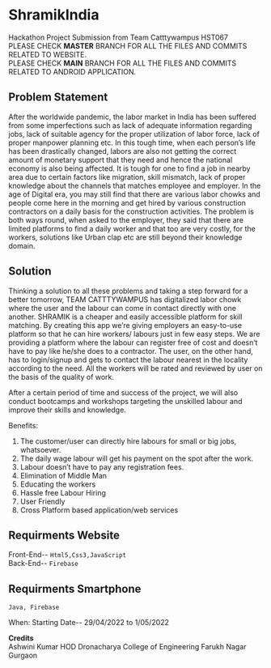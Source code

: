 # ShramikIndia
Hackathon Project Submission from Team Catttywampus HST067 <br>
PLEASE CHECK **MASTER** BRANCH FOR ALL THE FILES AND COMMITS RELATED TO WEBSITE. <br>
PLEASE CHECK **MAIN** BRANCH FOR ALL THE FILES AND COMMITS RELATED TO ANDROID APPLICATION.


## Problem Statement
After the worldwide pandemic, the labor market in India has been suffered from some imperfections such as lack of adequate information regarding jobs, lack of suitable agency for the proper utilization of labor force, lack of proper manpower planning etc. In this tough time, when each person’s life has been drastically changed, labors are also not getting the correct amount of monetary support that they need and hence the national economy is also being affected. 
It is tough for one to find a job in nearby area due to certain factors like migration, skill mismatch, lack of proper knowledge about the channels that matches employee and employer. In the age of Digital era, you may still find that there are various labor chowks and people come here in the morning and get hired by various construction contractors on a daily basis for the construction activities. The problem is both ways round, when asked to the employer, they said that there are limited platforms to find a daily worker and that too are very costly, for the workers, solutions like Urban clap etc are still beyond their knowledge domain.



## Solution
Thinking a solution to all these problems and taking a step forward for a better tomorrow, TEAM CATTTYWAMPUS has digitalized labor chowk where the user and the labour can come in contact directly with one another. 
SHRAMIK is a cheaper and easily accessible platform for skill matching. By creating this app we’re giving employers an easy-to-use platform so that he can hire workers/ labours just in few easy steps.
We are providing a platform where the labour can register free of cost and doesn’t have to pay like he/she does to a contractor. The user, on the other hand, has to login/signup and gets to contact the labour nearest in the locality according to the need. All the workers will be rated and reviewed by user on the basis of the quality of work.

After a certain period of time and success of the project, we will also conduct bootcamps and workshops targeting the unskilled labour and improve their skills and knowledge.

Benefits:
1.	The customer/user can directly hire labours for small or big jobs, whatsoever.
2.	The daily wage labour will get his payment on the spot after the work.
3.	Labour doesn’t have to pay any registration fees.
4.	Elimination of Middle Man
5.	Educating the workers 
6.	Hassle free Labour Hiring 
7.	User Friendly 
8.	Cross Platform based application/web services 

## Requirments Website

Front-End-- `Html5,Css3,JavaScript` <br>
Back-End-- `Firebase`

## Requirments Smartphone

`Java, Firebase` 



When: Starting Date-- 29/04/2022 to 1/05/2022


**Credits** <br>
Ashwini Kumar HOD Dronacharya College of Engineering Farukh Nagar Gurgaon 



